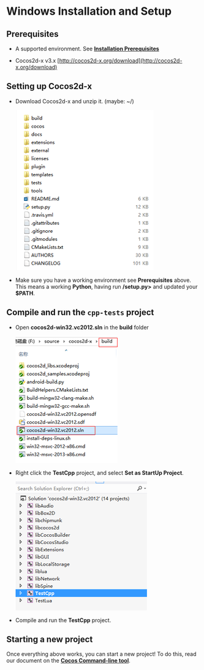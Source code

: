 # Windows Installation and Setup

## Prerequisites
* A supported environment. See **[Installation Prerequisites](A/index.html)**

* Cocos2d-x v3.x [http://cocos2d-x.org/download](http://cocos2d-x.org/download)

## Setting up Cocos2d-x
* Download Cocos2d-x and unzip it. (maybe: ~/)

    ![](Windows-img/1.png "")

* Make sure you have a working environment see __Prerequisites__ above. This means
a working __Python__, having run __<cocos2d-x root>/setup.py>__ and updated your
__$PATH__.

## Compile and run the `cpp-tests` project
* Open __cocos2d-win32.vc2012.sln__ in the __build__ folder

    ![](Windows-img/2.png "")

* Right click the __TestCpp__ project, and select __Set as StartUp Project__.

    ![](Windows-img/3.png "")

* Compile and run the __TestCpp__ project.

## Starting a new project
Once everything above works, you can start a new project! To do this, read our
document on the **[Cocos Command-line tool](../editors_and_tools/cocosCLTool/)**.
